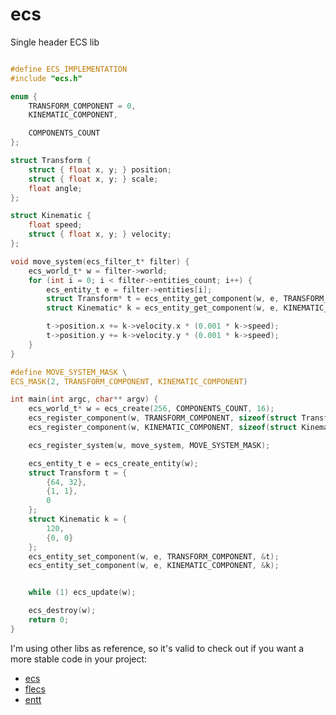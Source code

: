# ecs
Single header ECS lib

```c

#define ECS_IMPLEMENTATION
#include "ecs.h"

enum {
    TRANSFORM_COMPONENT = 0,
    KINEMATIC_COMPONENT,

    COMPONENTS_COUNT
};

struct Transform {
    struct { float x, y; } position;
    struct { float x, y; } scale;
    float angle;
};

struct Kinematic {
    float speed;
    struct { float x, y; } velocity;
};

void move_system(ecs_filter_t* filter) {
    ecs_world_t* w = filter->world;
    for (int i = 0; i < filter->entities_count; i++) {
        ecs_entity_t e = filter->entities[i];
        struct Transform* t = ecs_entity_get_component(w, e, TRANSFORM_COMPONENT);
        struct Kinematic* k = ecs_entity_get_component(w, e, KINEMATIC_COMPONENT);

        t->position.x += k->velocity.x * (0.001 * k->speed);
        t->position.y += k->velocity.y * (0.001 * k->speed);
    }
}

#define MOVE_SYSTEM_MASK \
ECS_MASK(2, TRANSFORM_COMPONENT, KINEMATIC_COMPONENT)

int main(int argc, char** argv) {
    ecs_world_t* w = ecs_create(256, COMPONENTS_COUNT, 16);
    ecs_register_component(w, TRANSFORM_COMPONENT, sizeof(struct Transform), 20);
    ecs_register_component(w, KINEMATIC_COMPONENT, sizeof(struct Kinematic), 20);

    ecs_register_system(w, move_system, MOVE_SYSTEM_MASK);

    ecs_entity_t e = ecs_create_entity(w);
    struct Transform t = {
        {64, 32},
        {1, 1},
        0
    };
    struct Kinematic k = {
        120,
        {0, 0}
    };
    ecs_entity_set_component(w, e, TRANSFORM_COMPONENT, &t);
    ecs_entity_set_component(w, e, KINEMATIC_COMPONENT, &k);


    while (1) ecs_update(w);

    ecs_destroy(w);
    return 0;
}

```


I'm using other libs as reference, so it's valid to check out if you want a more stable code in your project:

- [ecs](https://github.com/soulfoam/ecs)
- [flecs](https://github.com/SanderMertens/flecs)
- [entt](https://github.com/skypjack/entt)
